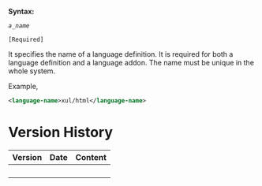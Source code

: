 **Syntax:**

<language-name>*`a_name`*</language-name>

`[Required]`

It specifies the name of a language definition. It is required for both
a language definition and a language addon. The name must be unique in
the whole system.

Example,

``` xml
<language-name>xul/html</language-name>
```

# Version History

| Version | Date | Content |
|---------|------|---------|
|         |      |         |

